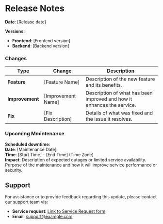 # Release Notes


**Date**: [Release date]

**Versions**:
- **Frontend**: [Frontend version]
- **Backend**: [Backend version]

### Changes

| Type      | Change                                              | Description |
|-----------|-----------------------------------------------------|-------------|
| **Feature** | [Feature Name] | Description of the new feature and its benefits. |
| **Improvement** | [Improvement Name] | Description of what has been improved and how it enhances the service. |
| **Fix** | [Fix Description] | Details of what was fixed and the issue it resolves. |

### Upcoming Mmintenance

**Scheduled downtime**:  
**Date**: [Maintenance Date]  
**Time**: [Start Time] - [End Time] (Time Zone)  
**Impact**: Description of expected outages or limited service availability. Purpose of the maintenance and how it will improve service performance or security.

## Support

For assistance or to provide feedback regarding this update, please contact our support team via:

- **Service request**: [Link to Service Request form](https://example.com/service-request)
- **Email**: [support@example.com](mailto:support@example.com)
